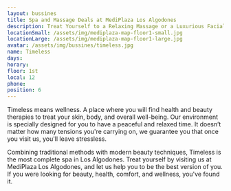 ```yaml
---
layout: bussines
title: Spa and Massage Deals at MediPlaza Los Algodones
description: Treat Yourself to a Relaxing Massage or a Luxurious Facial at One of the Most Complete Spas in Los Algodones, Mexico. Only Here at Timeless Spa in MediPlaza Los Algodones.
locationSmall: /assets/img/mediplaza-map-floor1-small.jpg
locationLarge: /assets/img/mediplaza-map-floor1-large.jpg
avatar: /assets/img/bussines/timeless.jpg
name: Timeless
days:
horary: 
floor: 1st
local: 12
phone: 
position: 6
---
```

Timeless means wellness. A place where you will find health and beauty therapies to treat your skin, body, and overall well-being. Our environment is specially designed for you to have a peaceful and relaxed time. It doesn’t matter how many tensions you're carrying on, we guarantee you that once you visit us, you'll leave stressless. 

Combining traditional methods with modern beauty techniques, Timeless is the most complete spa in Los Algodones. Treat yourself by visiting us at MediPlaza Los Algodones, and let us help you to be the best version of you. If you were looking for beauty, health, comfort, and wellness, you've found it.